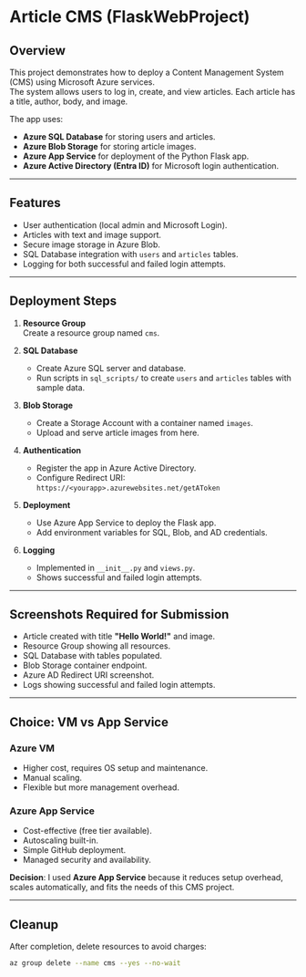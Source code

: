 # Article CMS (FlaskWebProject)

## Overview
This project demonstrates how to deploy a Content Management System (CMS) using Microsoft Azure services.  
The system allows users to log in, create, and view articles. Each article has a title, author, body, and image.  

The app uses:
- **Azure SQL Database** for storing users and articles.
- **Azure Blob Storage** for storing article images.
- **Azure App Service** for deployment of the Python Flask app.
- **Azure Active Directory (Entra ID)** for Microsoft login authentication.

---

## Features
- User authentication (local admin and Microsoft Login).
- Articles with text and image support.
- Secure image storage in Azure Blob.
- SQL Database integration with `users` and `articles` tables.
- Logging for both successful and failed login attempts.

---

## Deployment Steps
1. **Resource Group**  
   Create a resource group named `cms`.

2. **SQL Database**  
   - Create Azure SQL server and database.  
   - Run scripts in `sql_scripts/` to create `users` and `articles` tables with sample data.  

3. **Blob Storage**  
   - Create a Storage Account with a container named `images`.  
   - Upload and serve article images from here.  

4. **Authentication**  
   - Register the app in Azure Active Directory.  
   - Configure Redirect URI: `https://<yourapp>.azurewebsites.net/getAToken`  

5. **Deployment**  
   - Use Azure App Service to deploy the Flask app.  
   - Add environment variables for SQL, Blob, and AD credentials.  

6. **Logging**  
   - Implemented in `__init__.py` and `views.py`.  
   - Shows successful and failed login attempts.  

---

## Screenshots Required for Submission
- Article created with title **"Hello World!"** and image.  
- Resource Group showing all resources.  
- SQL Database with tables populated.  
- Blob Storage container endpoint.  
- Azure AD Redirect URI screenshot.  
- Logs showing successful and failed login attempts.  

---

## Choice: VM vs App Service

### Azure VM
- Higher cost, requires OS setup and maintenance.  
- Manual scaling.  
- Flexible but more management overhead.  

### Azure App Service
- Cost-effective (free tier available).  
- Autoscaling built-in.  
- Simple GitHub deployment.  
- Managed security and availability.  

**Decision**: I used **Azure App Service** because it reduces setup overhead, scales automatically, and fits the needs of this CMS project.

---

## Cleanup
After completion, delete resources to avoid charges:

```bash
az group delete --name cms --yes --no-wait
